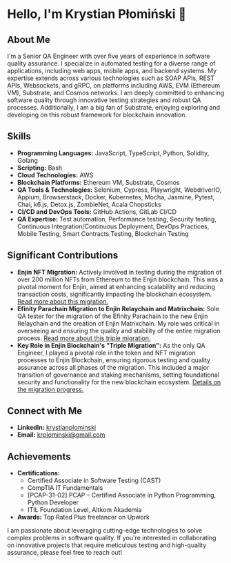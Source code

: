 # Hello, I'm Krystian Płomiński 👋

## About Me
I'm a Senior QA Engineer with over five years of experience in software quality assurance. I specialize in automated testing for a diverse range of applications, including web apps, mobile apps, and backend systems. My expertise extends across various technologies such as SOAP APIs, REST APIs, Websockets, and gRPC, on platforms including AWS, EVM (Ethereum VM), Substrate, and Cosmos networks. I am deeply committed to enhancing software quality through innovative testing strategies and robust QA processes. Additionally, I am a big fan of Substrate, enjoying exploring and developing on this robust framework for blockchain innovation.

## Skills
- **Programming Languages:** JavaScript, TypeScript, Python, Solidity, Golang
- **Scripting:** Bash
- **Cloud Technologies:** AWS
- **Blockchain Platforms:** Ethereum VM, Substrate, Cosmos
- **QA Tools & Technologies:** 
  Selenium, Cypress, Playwright, WebdriverIO, Appium, Browserstack, Docker, Kubernetes, Mocha, Jasmine, Pytest, Chai, k6.js, Detox.js, ZombieNet, Acala Chopsticks
- **CI/CD and DevOps Tools:** GitHub Actions, GitLab CI/CD
- **QA Expertise:** 
  Test automation, Performance testing, Security testing, Continuous Integration/Continuous Deployment, DevOps Practices, Mobile Testing, Smart Contracts Testing, Blockchain Testing

## Significant Contributions
- **Enjin NFT Migration:** Actively involved in testing during the migration of over 200 million NFTs from Ethereum to the Enjin blockchain. This was a pivotal moment for Enjin, aimed at enhancing scalability and reducing transaction costs, significantly impacting the blockchain ecosystem. [Read more about this migration.](https://cointelegraph.com/news/200-million-nfts-migration-ethereum-enjin-blockchain)
- **Efinity Parachain Migration to Enjin Relaychain and Matrixchain:** Sole QA tester for the migration of the Efinity Parachain to the new Enjin Relaychain and the creation of Enjin Matrixchain. My role was critical in overseeing and ensuring the quality and stability of the entire migration process. [Read more about this triple migration.](https://cointelegraph.com/news/nft-platform-enjin-forks-polkadot-parachain-efinity-to-new-mainnet)
- **Key Role in Enjin Blockchain's "Triple Migration":** As the only QA Engineer, I played a pivotal role in the token and NFT migration processes to Enjin Blockchain, ensuring rigorous testing and quality assurance across all phases of the migration. This included a major transition of governance and staking mechanisms, setting foundational security and functionality for the new blockchain ecosystem. [Details on the migration progress.](https://enjin.io/blog/enjin-blockchain-migration-successful-51-complete-in-first-60-days)

## Connect with Me
- **LinkedIn:** [krystianplominski](https://www.linkedin.com/in/krystianplominski)
- **Email:** [krplominski@gmail.com](mailto:krplominski@gmail.com)

## Achievements
- **Certifications:** 
  - Certified Associate in Software Testing (CAST)
  - CompTIA IT Fundamentals 
  - [PCAP-31-02] PCAP – Certified Associate in Python Programming, Python Developer 
  - ITIL Foundation Level, Altkom Akademia
- **Awards:** Top Rated Plus freelancer on Upwork

I am passionate about leveraging cutting-edge technologies to solve complex problems in software quality. If you're interested in collaborating on innovative projects that require meticulous testing and high-quality assurance, please feel free to reach out!
